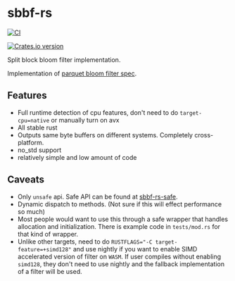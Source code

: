 # sbbf-rs

[![CI](https://github.com/ozgrakkurt/sbbf-rs/actions/workflows/ci.yaml/badge.svg?branch=master)](https://github.com/ozgrakkurt/sbbf-rs/actions/workflows/ci.yaml)

<a href="https://crates.io/crates/sbbf-rs">
	<img src="https://img.shields.io/crates/v/sbbf-rs.svg?style=flat-square"
	alt="Crates.io version" />
</a>

Split block bloom filter implementation.

Implementation of [parquet bloom filter spec](https://github.com/apache/parquet-format/blob/master/BloomFilter.md).

## Features
- Full runtime detection of cpu features, don't need to do `target-cpu=native` or manually turn on avx
- All stable rust
- Outputs same byte buffers on different systems. Completely cross-platform.
- no_std support
- relatively simple and low amount of code

## Caveats
- Only `unsafe` api. Safe API can be found at [sbbf-rs-safe](https://github.com/ozgrakkurt/sbbf-rs-safe).
- Dynamic dispatch to methods. (Not sure if this will effect performance so much)
- Most people would want to use this through a safe wrapper that handles allocation and initialization.
There is example code in `tests/mod.rs` for that kind of wrapper.
- Unlike other targets, need to do `RUSTFLAGS="-C target-feature=+simd128"` and use nightly if you want to enable SIMD accelerated version
of filter on `WASM`. If user compiles without enabling `simd128`, they don't need to use nightly and the fallback implementation of a filter
will be used.
